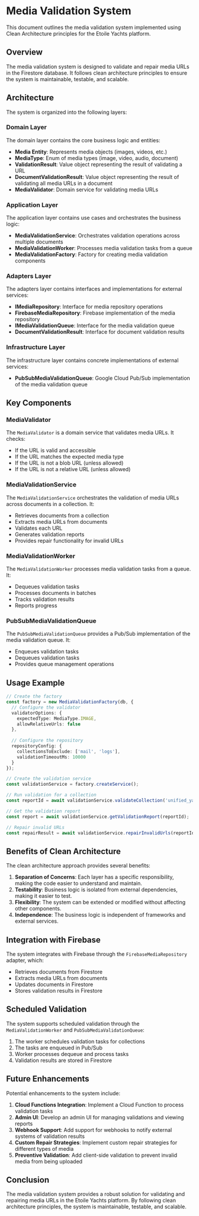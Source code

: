 # Media Validation System

This document outlines the media validation system implemented using Clean Architecture principles for the Etoile Yachts platform.

## Overview

The media validation system is designed to validate and repair media URLs in the Firestore database. It follows clean architecture principles to ensure the system is maintainable, testable, and scalable.

## Architecture

The system is organized into the following layers:

### Domain Layer

The domain layer contains the core business logic and entities:

- **Media Entity**: Represents media objects (images, videos, etc.)
- **MediaType**: Enum of media types (image, video, audio, document)
- **ValidationResult**: Value object representing the result of validating a URL
- **DocumentValidationResult**: Value object representing the result of validating all media URLs in a document
- **MediaValidator**: Domain service for validating media URLs

### Application Layer

The application layer contains use cases and orchestrates the business logic:

- **MediaValidationService**: Orchestrates validation operations across multiple documents
- **MediaValidationWorker**: Processes media validation tasks from a queue
- **MediaValidationFactory**: Factory for creating media validation components

### Adapters Layer

The adapters layer contains interfaces and implementations for external services:

- **IMediaRepository**: Interface for media repository operations
- **FirebaseMediaRepository**: Firebase implementation of the media repository
- **IMediaValidationQueue**: Interface for the media validation queue
- **DocumentValidationResult**: Interface for document validation results

### Infrastructure Layer

The infrastructure layer contains concrete implementations of external services:

- **PubSubMediaValidationQueue**: Google Cloud Pub/Sub implementation of the media validation queue

## Key Components

### MediaValidator

The `MediaValidator` is a domain service that validates media URLs. It checks:

- If the URL is valid and accessible
- If the URL matches the expected media type
- If the URL is not a blob URL (unless allowed)
- If the URL is not a relative URL (unless allowed)

### MediaValidationService

The `MediaValidationService` orchestrates the validation of media URLs across documents in a collection. It:

- Retrieves documents from a collection
- Extracts media URLs from documents
- Validates each URL
- Generates validation reports
- Provides repair functionality for invalid URLs

### MediaValidationWorker

The `MediaValidationWorker` processes media validation tasks from a queue. It:

- Dequeues validation tasks
- Processes documents in batches
- Tracks validation results
- Reports progress

### PubSubMediaValidationQueue

The `PubSubMediaValidationQueue` provides a Pub/Sub implementation of the media validation queue. It:

- Enqueues validation tasks
- Dequeues validation tasks
- Provides queue management operations

## Usage Example

```typescript
// Create the factory
const factory = new MediaValidationFactory(db, {
  // Configure the validator
  validatorOptions: {
    expectedType: MediaType.IMAGE,
    allowRelativeUrls: false
  },
  
  // Configure the repository
  repositoryConfig: {
    collectionsToExclude: ['mail', 'logs'],
    validationTimeoutMs: 10000
  }
});

// Create the validation service
const validationService = factory.createService();

// Run validation for a collection
const reportId = await validationService.validateCollection('unified_yacht_experiences');

// Get the validation report
const report = await validationService.getValidationReport(reportId);

// Repair invalid URLs
const repairResult = await validationService.repairInvalidUrls(reportId);
```

## Benefits of Clean Architecture

The clean architecture approach provides several benefits:

1. **Separation of Concerns**: Each layer has a specific responsibility, making the code easier to understand and maintain.
2. **Testability**: Business logic is isolated from external dependencies, making it easier to test.
3. **Flexibility**: The system can be extended or modified without affecting other components.
4. **Independence**: The business logic is independent of frameworks and external services.

## Integration with Firebase

The system integrates with Firebase through the `FirebaseMediaRepository` adapter, which:

- Retrieves documents from Firestore
- Extracts media URLs from documents
- Updates documents in Firestore
- Stores validation results in Firestore

## Scheduled Validation

The system supports scheduled validation through the `MediaValidationWorker` and `PubSubMediaValidationQueue`:

1. The worker schedules validation tasks for collections
2. The tasks are enqueued in Pub/Sub
3. Worker processes dequeue and process tasks
4. Validation results are stored in Firestore

## Future Enhancements

Potential enhancements to the system include:

1. **Cloud Functions Integration**: Implement a Cloud Function to process validation tasks
2. **Admin UI**: Develop an admin UI for managing validations and viewing reports
3. **Webhook Support**: Add support for webhooks to notify external systems of validation results
4. **Custom Repair Strategies**: Implement custom repair strategies for different types of media
5. **Preventive Validation**: Add client-side validation to prevent invalid media from being uploaded

## Conclusion

The media validation system provides a robust solution for validating and repairing media URLs in the Etoile Yachts platform. By following clean architecture principles, the system is maintainable, testable, and scalable.